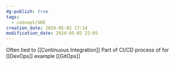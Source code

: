 ```yaml
---
dg-publish: true
tags:
  - concept/SRE
creation_date: 2024-05-02 17:14
modification_date: 2024-05-02 22:05
---
```

Often tied to [[Continuous Integration]]
Part of CI/CD process of for [[DevOps]] example [[GitOps]]
